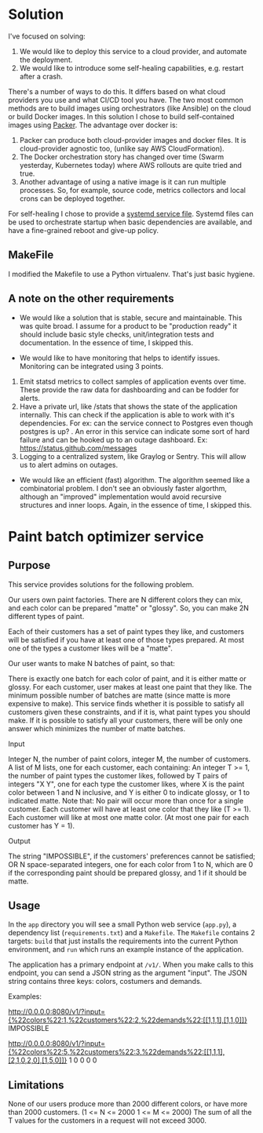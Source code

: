 # Solution
I've focused on solving:

1. We would like to deploy this service to a cloud provider, and automate the deployment.
2. We would like to introduce some self-healing capabilities, e.g. restart after a crash.

There's a number of ways to do this. It differs based on what cloud providers you use and what CI/CD tool you have. The two most common methods are to build images using orchestrators (like Ansible) on the cloud or build Docker images. In this solution I chose to build self-contained images using [Packer](https://packer.io). The advantage over docker is:
 1. Packer can produce both cloud-provider images and docker files. It is cloud-provider agnostic too, (unlike say AWS CloudFormation).
 2. The Docker orchestration story has changed over time (Swarm yesterday, Kubernetes today) where AWS rollouts are quite tried and true.
 3. Another advantage of using a native image is it can run multiple processes. So, for example, source code, metrics collectors and local crons can be deployed together.

For self-healing I chose to provide a [systemd service file](https://access.redhat.com/documentation/en-us/red_hat_enterprise_linux/7/html/system_administrators_guide/sect-managing_services_with_systemd-unit_files). Systemd files can be used to orchestrate startup when basic dependencies are available, and have a fine-grained reboot and give-up policy.

## MakeFile
I modified the Makefile to use a Python virtualenv. That's just basic hygiene.

## A note on the other requirements

- We would like a solution that is stable, secure and maintainable.
This was quite broad. I assume for a product to be "production ready" it should include basic style checks, unit/integration tests and documentation. In the essence of time, I skipped this. 

- We would like to have monitoring that helps to identify issues.
Monitoring can be integrated using 3 points. 

1. Emit statsd metrics to collect samples of application events over time. These provide the raw data for dashboarding and can be fodder for alerts. 
2. Have a private url, like /stats that shows the state of the application internally. This can check if the application is able to work with it's dependencies. For ex: can the service connect to Postgres even though postgres is up? . An error in this service can indicate some sort of hard failure and can be hooked up to an outage dashboard. Ex: https://status.github.com/messages
3. Logging to a centralized system, like Graylog or Sentry. This will allow us to alert admins on outages. 


- We would like an efficient (fast) algorithm.
The algorithm seemed like a combinatorial problem. I don't see an obviously faster algorthm, although an "improved" implementation would avoid recursive structures and inner loops. Again, in the essence of time, I skipped this. 


# Paint batch optimizer service

## Purpose

This service provides solutions for the following problem.

Our users own paint factories. There are N different colors they can mix, and each color can be prepared "matte" or "glossy". So, you can make 2N different types of paint.

Each of their customers has a set of paint types they like, and customers will be satisfied if you have at least one of those types prepared. At most one of the types a customer likes will be a "matte".

Our user wants to make N batches of paint, so that:

There is exactly one batch for each color of paint, and it is either matte or glossy. For each customer, user makes at least one paint that they like. The minimum possible number of batches are matte (since matte is more expensive to make). This service finds whether it is possible to satisfy all customers given these constraints, and if it is, what paint types you should make. If it is possible to satisfy all your customers, there will be only one answer which minimizes the number of matte batches.

Input

Integer N, the number of paint colors,  integer M, the number of customers. A list of M lists, one for each customer, each containing: An integer T >= 1, the number of paint types the customer likes, followed by T pairs of integers "X Y", one for each type the customer likes, where X is the paint color between 1 and N inclusive, and Y is either 0 to indicate glossy, or 1 to indicated matte. Note that: No pair will occur more than once for a single customer. Each customer will have at least one color that they like (T >= 1). Each customer will like at most one matte color. (At most one pair for each customer has Y = 1). 

Output

The string "IMPOSSIBLE", if the customers' preferences cannot be satisfied; OR N space-separated integers, one for each color from 1 to N, which are 0 if the corresponding paint should be prepared glossy, and 1 if it should be matte.

## Usage

In the `app` directory you will see a small Python web service (`app.py`), a dependency list (`requirements.txt`) and a `Makefile`. The `Makefile` contains 2 targets: `build` that just installs the requirements into the current Python environment, and `run` which runs an example instance of the application.

The application has a primary endpoint at `/v1/`. When you make calls to this endpoint, you can send a JSON string as the argument "input". The JSON string contains three keys: colors, costumers and demands.

Examples:

http://0.0.0.0:8080/v1/?input={%22colors%22:1,%22customers%22:2,%22demands%22:[[1,1,1],[1,1,0]]}
IMPOSSIBLE

http://0.0.0.0:8080/v1/?input={%22colors%22:5,%22customers%22:3,%22demands%22:[[1,1,1],[2,1,0,2,0],[1,5,0]]}
1 0 0 0 0

## Limitations

None of our users produce more than 2000 different colors, or have more than 2000 customers. (1 <= N <= 2000 1 <= M <= 2000)
The sum of all the T values for the customers in a request will not exceed 3000.

